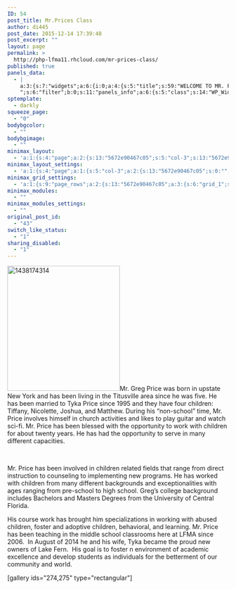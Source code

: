 ```yaml
---
ID: 54
post_title: Mr.Prices Class
author: di445
post_date: 2015-12-14 17:39:48
post_excerpt: ""
layout: page
permalink: >
  http://php-lfma11.rhcloud.com/mr-prices-class/
published: true
panels_data:
  - |
    a:3:{s:7:"widgets";a:6:{i:0;a:4:{s:5:"title";s:59:"WELCOME TO MR. PRICE'S SIXTH THROUGH EIGHTH GRADE CLASSROOM";s:4:"text";s:0:"";s:6:"filter";b:0;s:11:"panels_info";a:6:{s:5:"class";s:14:"WP_Widget_Text";s:3:"raw";b:0;s:4:"grid";i:0;s:4:"cell";i:0;s:2:"id";i:0;s:5:"style";a:1:{s:18:"background_display";s:4:"tile";}}}i:1;a:11:{s:5:"image";i:133;s:14:"image_fallback";s:0:"";s:4:"size";s:4:"full";s:5:"title";s:0:"";s:3:"alt";s:0:"";s:3:"url";s:0:"";s:5:"bound";b:1;s:12:"_sow_form_id";s:13:"5672e2eb802b2";s:10:"new_window";b:0;s:10:"full_width";b:0;s:11:"panels_info";a:6:{s:5:"class";s:30:"SiteOrigin_Widget_Image_Widget";s:3:"raw";b:0;s:4:"grid";i:1;s:4:"cell";i:0;s:2:"id";i:1;s:5:"style";a:1:{s:18:"background_display";s:4:"tile";}}}i:2;a:4:{s:5:"title";s:0:"";s:4:"text";s:878:"Mr. Greg Price was born in upstate New York and has been living in the Titusville area since he was five. He has been married to Tyka Price since 1995 and they have four children: Tiffany, Nicolette, Joshua, and Matthew. During his “non-school” time, Mr. Price involves himself in church activities and likes to play guitar and watch sci-fi. Mr. Price has been blessed with the opportunity to work with children for about twenty years. He has had the opportunity to serve in many different capacities. Mr. Price has been involved in children related fields that range from direct instruction to counseling to implementing new programs. He has worked with children from many different backgrounds and exceptionalities with ages ranging from pre-school to high school. Greg’s college background includes Bachelors and Masters Degrees from the University of Central Florida. ";s:6:"filter";b:0;s:11:"panels_info";a:6:{s:5:"class";s:14:"WP_Widget_Text";s:3:"raw";b:0;s:4:"grid";i:1;s:4:"cell";i:1;s:2:"id";i:2;s:5:"style";a:1:{s:18:"background_display";s:4:"tile";}}}i:3;a:4:{s:5:"title";s:0:"";s:4:"text";s:448:"His course work has brought him specializations in working with abused children, foster and adoptive children, behavioral, and learning. Mr. Price has been teaching in the middle school classrooms here at LFMA since 2006.  In August of 2014 he and his wife, Tyka became the proud new owners of Lake Fern.  His goal is to foster n environment of academic excellence and develop students as individuals for the betterment of our community and world.
    ";s:6:"filter";b:0;s:11:"panels_info";a:6:{s:5:"class";s:14:"WP_Widget_Text";s:3:"raw";b:0;s:4:"grid";i:2;s:4:"cell";i:0;s:2:"id";i:3;s:5:"style";a:1:{s:18:"background_display";s:4:"tile";}}}i:4;a:11:{s:5:"image";i:134;s:14:"image_fallback";s:0:"";s:4:"size";s:5:"large";s:5:"title";s:0:"";s:3:"alt";s:0:"";s:3:"url";s:0:"";s:5:"bound";b:1;s:12:"_sow_form_id";s:13:"5672e338586ce";s:10:"new_window";b:0;s:10:"full_width";b:0;s:11:"panels_info";a:6:{s:5:"class";s:30:"SiteOrigin_Widget_Image_Widget";s:3:"raw";b:0;s:4:"grid";i:3;s:4:"cell";i:0;s:2:"id";i:4;s:5:"style";a:1:{s:18:"background_display";s:4:"tile";}}}i:5;a:11:{s:5:"image";i:135;s:14:"image_fallback";s:0:"";s:4:"size";s:5:"large";s:5:"title";s:0:"";s:3:"alt";s:0:"";s:3:"url";s:0:"";s:5:"bound";b:1;s:12:"_sow_form_id";s:13:"5672e33caae67";s:10:"new_window";b:0;s:10:"full_width";b:0;s:11:"panels_info";a:6:{s:5:"class";s:30:"SiteOrigin_Widget_Image_Widget";s:3:"raw";b:0;s:4:"grid";i:3;s:4:"cell";i:1;s:2:"id";i:5;s:5:"style";a:1:{s:18:"background_display";s:4:"tile";}}}}s:5:"grids";a:4:{i:0;a:2:{s:5:"cells";i:1;s:5:"style";a:0:{}}i:1;a:2:{s:5:"cells";i:2;s:5:"style";a:1:{s:18:"background_display";s:4:"tile";}}i:2;a:2:{s:5:"cells";i:1;s:5:"style";a:0:{}}i:3;a:2:{s:5:"cells";i:2;s:5:"style";a:1:{s:18:"background_display";s:4:"tile";}}}s:10:"grid_cells";a:6:{i:0;a:2:{s:4:"grid";i:0;s:6:"weight";i:1;}i:1;a:2:{s:4:"grid";i:1;s:6:"weight";d:0.25;}i:2;a:2:{s:4:"grid";i:1;s:6:"weight";d:0.75;}i:3;a:2:{s:4:"grid";i:2;s:6:"weight";i:1;}i:4;a:2:{s:4:"grid";i:3;s:6:"weight";d:0.48565279770399999;}i:5;a:2:{s:4:"grid";i:3;s:6:"weight";d:0.51434720229599995;}}}
sptemplate:
  - darkly
squeeze_page:
  - "0"
bodybgcolor:
  - ""
bodybgimage:
  - ""
minimax_layout:
  - 'a:1:{s:4:"page";a:2:{s:13:"5672e90467c05";s:5:"col-3";s:13:"5672e90563ef3";s:5:"col-3";}}'
minimax_layout_settings:
  - 'a:1:{s:4:"page";a:1:{s:5:"col-3";a:2:{s:13:"5672e90467c05";s:0:"";s:13:"5672e90563ef3";s:0:"";}}}'
minimax_grid_settings:
  - 'a:1:{s:9:"page_rows";a:2:{s:13:"5672e90467c05";a:3:{s:6:"grid_1";s:1:"3";s:6:"grid_2";s:1:"5";s:6:"grid_3";s:1:"4";}s:13:"5672e90563ef3";a:3:{s:6:"grid_1";s:1:"4";s:6:"grid_2";s:1:"4";s:6:"grid_3";s:1:"4";}}}'
minimax_modules:
  - ""
minimax_modules_settings:
  - ""
original_post_id:
  - "43"
switch_like_status:
  - "1"
sharing_disabled:
  - "1"
---
```

<img class="  wp-image-272 alignleft" src="https://lfmadata.files.wordpress.com/2015/12/1438174314.png" alt="1438174314" width="256" height="284" />Mr. Greg Price was born in upstate New York and has been living in the Titusville area since he was five. He has been married to Tyka Price since 1995 and they have four children: Tiffany, Nicolette, Joshua, and Matthew. During his “non-school” time, Mr. Price involves himself in church activities and likes to play guitar and watch sci-fi. Mr. Price has been blessed with the opportunity to work with children for about twenty years. He has had the opportunity to serve in many different capacities.

&nbsp;

Mr. Price has been involved in children related fields that range from direct instruction to counseling to implementing new programs. He has worked with children from many different backgrounds and exceptionalities with ages ranging from pre-school to high school. Greg’s college background includes Bachelors and Masters Degrees from the University of Central Florida.

His course work has brought him specializations in working with abused children, foster and adoptive children, behavioral, and learning. Mr. Price has been teaching in the middle school classrooms here at LFMA since 2006.  In August of 2014 he and his wife, Tyka became the proud new owners of Lake Fern.  His goal is to foster n environment of academic excellence and develop students as individuals for the betterment of our community and world.

[gallery ids="274,275" type="rectangular"]

&nbsp;